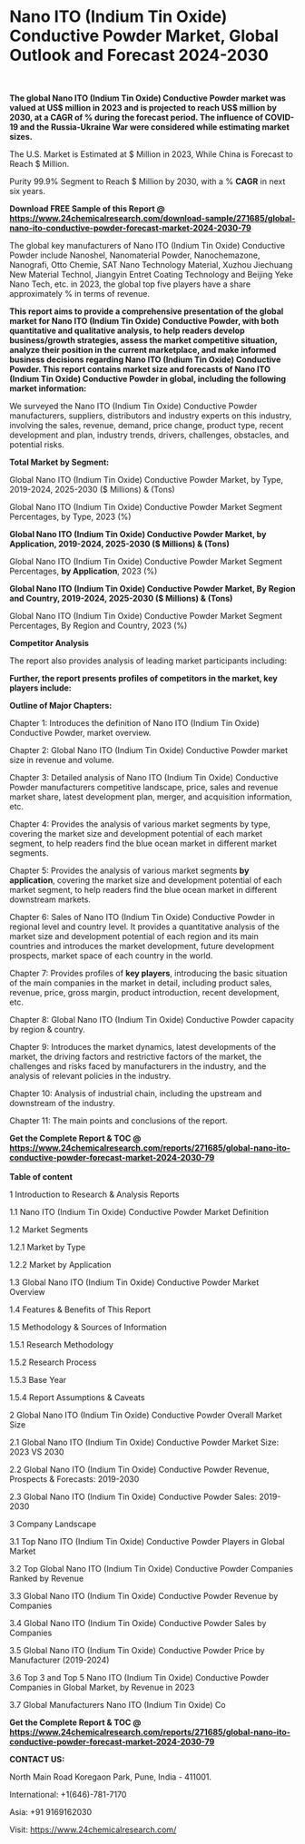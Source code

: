<h1>Nano ITO (Indium Tin Oxide) Conductive Powder Market, Global Outlook and Forecast 2024-2030</h1><br/><p><strong>The global Nano ITO (Indium Tin Oxide) Conductive Powder market was valued at US$ million in 2023 and is projected to reach US$ million by 2030, at a <strong>CAGR</strong> of % during the forecast period. The influence of COVID-19 and the Russia-Ukraine War were considered while estimating market sizes.</strong></p><p>The U.S. Market is Estimated at $ Million in 2023, While China is Forecast to Reach $ Million.</p><p>Purity 99.9% Segment to Reach $ Million by 2030, with a % <strong>CAGR</strong> in next six years.</p><div><b>Download FREE Sample of this Report @ <a href="https://www.24chemicalresearch.com/download-sample/271685/global-nano-ito-conductive-powder-forecast-market-2024-2030-79">https://www.24chemicalresearch.com/download-sample/271685/global-nano-ito-conductive-powder-forecast-market-2024-2030-79</a></b></div><p>The global key manufacturers of Nano ITO (Indium Tin Oxide) Conductive Powder include Nanoshel, Nanomaterial Powder, Nanochemazone, Nanografi, Otto Chemie, SAT Nano Technology Material, Xuzhou Jiechuang New Material Technol, Jiangyin Entret Coating Technology and Beijing Yeke Nano Tech, etc. in 2023, the global top five players have a share approximately % in terms of revenue.</p><p><strong>This report aims to provide a comprehensive presentation of the global market for Nano ITO (Indium Tin Oxide) Conductive Powder, with both quantitative and qualitative analysis, to help readers develop business/growth strategies, assess the market competitive situation, analyze their position in the current marketplace, and make informed business decisions regarding Nano ITO (Indium Tin Oxide) Conductive Powder. This report contains market size and forecasts of Nano ITO (Indium Tin Oxide) Conductive Powder in global, including the following market information:</strong></p><p>We surveyed the Nano ITO (Indium Tin Oxide) Conductive Powder manufacturers, suppliers, distributors and industry experts on this industry, involving the sales, revenue, demand, price change, product type, recent development and plan, industry trends, drivers, challenges, obstacles, and potential risks.</p><p><strong>Total Market by Segment:</strong></p><p>Global Nano ITO (Indium Tin Oxide) Conductive Powder Market, by Type, 2019-2024, 2025-2030 ($ Millions) & (Tons)</p><p>Global Nano ITO (Indium Tin Oxide) Conductive Powder Market Segment Percentages, by Type, 2023 (%)</p><p><strong>Global Nano ITO (Indium Tin Oxide) Conductive Powder Market, <strong>by Application</strong>, 2019-2024, 2025-2030 ($ Millions) & (Tons)</strong></p><p>Global Nano ITO (Indium Tin Oxide) Conductive Powder Market Segment Percentages, <strong>by Application</strong>, 2023 (%)</p><p><strong>Global Nano ITO (Indium Tin Oxide) Conductive Powder Market, By Region and Country, 2019-2024, 2025-2030 ($ Millions) & (Tons)</strong></p><p>Global Nano ITO (Indium Tin Oxide) Conductive Powder Market Segment Percentages, By Region and Country, 2023 (%)</p><p><strong>Competitor Analysis</strong></p><p>The report also provides analysis of leading market participants including:</p><p><strong>Further, the report presents profiles of competitors in the market, <strong>key players</strong> include:</strong></p><p><strong>Outline of Major Chapters:</strong></p><p>Chapter 1: Introduces the definition of Nano ITO (Indium Tin Oxide) Conductive Powder, market overview.</p><p>Chapter 2: Global Nano ITO (Indium Tin Oxide) Conductive Powder market size in revenue and volume.</p><p>Chapter 3: Detailed analysis of Nano ITO (Indium Tin Oxide) Conductive Powder manufacturers competitive landscape, price, sales and revenue market share, latest development plan, merger, and acquisition information, etc.</p><p>Chapter 4: Provides the analysis of various market segments by type, covering the market size and development potential of each market segment, to help readers find the blue ocean market in different market segments.</p><p>Chapter 5: Provides the analysis of various market segments <strong>by application</strong>, covering the market size and development potential of each market segment, to help readers find the blue ocean market in different downstream markets.</p><p>Chapter 6: Sales of Nano ITO (Indium Tin Oxide) Conductive Powder in regional level and country level. It provides a quantitative analysis of the market size and development potential of each region and its main countries and introduces the market development, future development prospects, market space of each country in the world.</p><p>Chapter 7: Provides profiles of <strong>key players</strong>, introducing the basic situation of the main companies in the market in detail, including product sales, revenue, price, gross margin, product introduction, recent development, etc.</p><p>Chapter 8: Global Nano ITO (Indium Tin Oxide) Conductive Powder capacity by region & country.</p><p>Chapter 9: Introduces the market dynamics, latest developments of the market, the driving factors and restrictive factors of the market, the challenges and risks faced by manufacturers in the industry, and the analysis of relevant policies in the industry.</p><p>Chapter 10: Analysis of industrial chain, including the upstream and downstream of the industry.</p><p>Chapter 11: The main points and conclusions of the report.</p><div><b>Get the Complete Report & TOC @ <a href="https://www.24chemicalresearch.com/reports/271685/global-nano-ito-conductive-powder-forecast-market-2024-2030-79">https://www.24chemicalresearch.com/reports/271685/global-nano-ito-conductive-powder-forecast-market-2024-2030-79</a></b></div><br><b>Table of content</b><p>1 Introduction to Research & Analysis Reports<br />
 
  1.1 Nano ITO (Indium Tin Oxide) Conductive Powder Market Definition<br />
 
  1.2 Market Segments<br />
 
  1.2.1 Market by Type<br />
 
  1.2.2 Market by Application<br />
 
  1.3 Global Nano ITO (Indium Tin Oxide) Conductive Powder Market Overview<br />
 
  1.4 Features & Benefits of This Report<br />
 
  1.5 Methodology & Sources of Information<br />
 
  1.5.1 Research Methodology<br />
 
  1.5.2 Research Process<br />
 
  1.5.3 Base Year<br />
 
  1.5.4 Report Assumptions & Caveats<br />
 
 2 Global Nano ITO (Indium Tin Oxide) Conductive Powder Overall Market Size<br />
 
  2.1 Global Nano ITO (Indium Tin Oxide) Conductive Powder Market Size: 2023 VS 2030<br />
 
  2.2 Global Nano ITO (Indium Tin Oxide) Conductive Powder Revenue, Prospects & Forecasts: 2019-2030<br />
 
  2.3 Global Nano ITO (Indium Tin Oxide) Conductive Powder Sales: 2019-2030<br />
 
 3 Company Landscape<br />
 
  3.1 Top Nano ITO (Indium Tin Oxide) Conductive Powder Players in Global Market<br />
 
  3.2 Top Global Nano ITO (Indium Tin Oxide) Conductive Powder Companies Ranked by Revenue<br />
 
  3.3 Global Nano ITO (Indium Tin Oxide) Conductive Powder Revenue by Companies<br />
 
  3.4 Global Nano ITO (Indium Tin Oxide) Conductive Powder Sales by Companies<br />
 
  3.5 Global Nano ITO (Indium Tin Oxide) Conductive Powder Price by Manufacturer (2019-2024)<br />
 
  3.6 Top 3 and Top 5 Nano ITO (Indium Tin Oxide) Conductive Powder Companies in Global Market, by Revenue in 2023<br />
 
  3.7 Global Manufacturers Nano ITO (Indium Tin Oxide) Co<br><div><b>Get the Complete Report & TOC @ <a href="https://www.24chemicalresearch.com/reports/271685/global-nano-ito-conductive-powder-forecast-market-2024-2030-79">https://www.24chemicalresearch.com/reports/271685/global-nano-ito-conductive-powder-forecast-market-2024-2030-79</a></b></div></p>
 
 <b>CONTACT US:</b><br>
 
 North Main Road Koregaon Park, Pune, India - 411001.<br/>
 
 International: +1(646)-781-7170<br/>
 
 Asia: +91 9169162030<br/>
 
 Visit: <a href="https://www.24chemicalresearch.com/">https://www.24chemicalresearch.com/</a>
 
 <br>